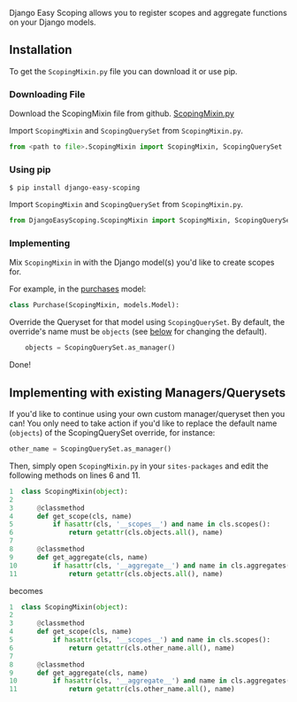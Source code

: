 Django Easy Scoping allows you to register scopes and aggregate functions on
your Django models. 

## Installation

To get the `ScopingMixin.py` file you can download it or use pip.

### Downloading File

Download the ScopingMixin file from github.
[ScopingMixin.py](http://github.com/net-prophet/django-easy-scoping/blob/master/DjangoEasyScoping/DjangoEasyScoping/ScopingMixin.py)

Import `ScopingMixin` and `ScopingQuerySet` from `ScopingMixin.py`.
```python
from <path to file>.ScopingMixin import ScopingMixin, ScopingQuerySet
```

### Using pip

`$ pip install django-easy-scoping`

Import `ScopingMixin` and `ScopingQuerySet` from `ScopingMixin.py`.
```python
from DjangoEasyScoping.ScopingMixin import ScopingMixin, ScopingQuerySet
```

### Implementing

Mix `ScopingMixin` in with the Django model(s) you'd like to create scopes for.

For example, in the [purchases](https://net-prophet.github.io/django-easy-scoping/docs/usage.html#purchases-modelspy) model:
```python
class Purchase(ScopingMixin, models.Model):
```

Override the Queryset for that model using `ScopingQuerySet`. By default, the override's name must be `objects`
(see [below](https://net-prophet.github.io/django-easy-scoping/docs/installation.html#implementing-with-existing-managers-querysets)
 for changing the default).
```python
    objects = ScopingQuerySet.as_manager()
```

Done!

## Implementing with existing Managers/Querysets

If you'd like to continue using your own custom manager/queryset then you can! 
You only need to take action if you'd like to replace the default name (`objects`)
of the ScopingQuerySet override, for instance:

```python 
other_name = ScopingQuerySet.as_manager()
```

Then, simply open `ScopingMixin.py` in your `sites-packages` and edit the following 
methods on lines 6 and 11.

```python
1  class ScopingMixin(object):
2
3      @classmethod
4      def get_scope(cls, name)
5          if hasattr(cls, '__scopes__') and name in cls.scopes():
6              return getattr(cls.objects.all(), name)
7
8      @classmethod
9      def get_aggregate(cls, name)
10         if hasattr(cls, '__aggregate__') and name in cls.aggregates():
11             return getattr(cls.objects.all(), name)
```
 becomes
```python
1  class ScopingMixin(object):
2
3      @classmethod
4      def get_scope(cls, name)
5          if hasattr(cls, '__scopes__') and name in cls.scopes():
6              return getattr(cls.other_name.all(), name)
7
8      @classmethod
9      def get_aggregate(cls, name)
10         if hasattr(cls, '__aggregate__') and name in cls.aggregates():
11             return getattr(cls.other_name.all(), name)
```

